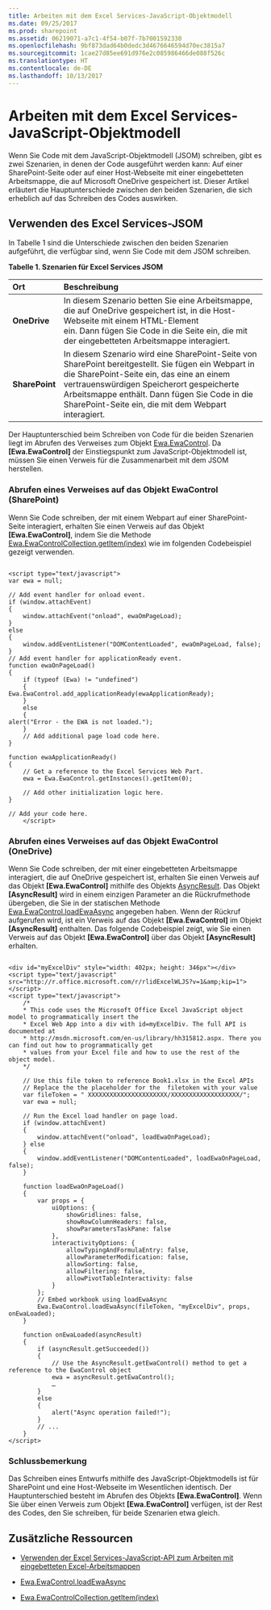 ```yaml
---
title: Arbeiten mit dem Excel Services-JavaScript-Objektmodell
ms.date: 09/25/2017
ms.prod: sharepoint
ms.assetid: 06219071-a7c1-4f54-b07f-7b7001592330
ms.openlocfilehash: 9bf873dad64b0dedc3d4676646594d70ec3815a7
ms.sourcegitcommit: 1cae27d85ee691d976e2c085986466de088f526c
ms.translationtype: HT
ms.contentlocale: de-DE
ms.lasthandoff: 10/13/2017
---
```

# <a name="working-with-the-excel-services-javascript-object-model"></a>Arbeiten mit dem Excel Services-JavaScript-Objektmodell

Wenn Sie Code mit dem JavaScript-Objektmodell (JSOM) schreiben, gibt es zwei Szenarien, in denen der Code ausgeführt werden kann: Auf einer SharePoint-Seite oder auf einer Host-Webseite mit einer eingebetteten Arbeitsmappe, die auf Microsoft OneDrive gespeichert ist. Dieser Artikel erläutert die Hauptunterschiede zwischen den beiden Szenarien, die sich erheblich auf das Schreiben des Codes auswirken.
  
    
    


## <a name="using-the-excel-services-jsom"></a>Verwenden des Excel Services-JSOM

In Tabelle 1 sind die Unterschiede zwischen den beiden Szenarien aufgeführt, die verfügbar sind, wenn Sie Code mit dem JSOM schreiben.
  
    
    

**Tabelle 1. Szenarien für Excel Services JSOM**


|**Ort**|**Beschreibung**|
|:-----|:-----|
|**OneDrive** <br/> |In diesem Szenario betten Sie eine Arbeitsmappe, die auf OneDrive gespeichert ist, in die Host-Webseite mit einem HTML-Element <div> ein. Dann fügen Sie Code in die Seite ein, die mit der eingebetteten Arbeitsmappe interagiert.  <br/> |
|**SharePoint** <br/> |In diesem Szenario wird eine SharePoint-Seite von SharePoint bereitgestellt. Sie fügen ein Webpart in die SharePoint-Seite ein, das eine an einem vertrauenswürdigen Speicherort gespeicherte Arbeitsmappe enthält. Dann fügen Sie Code in die SharePoint-Seite ein, die mit dem Webpart interagiert.  <br/> |
   
Der Hauptunterschied beim Schreiben von Code für die beiden Szenarien liegt im Abrufen des Verweises zum Objekt [Ewa.EwaControl](http://msdn.microsoft.com/library/6e441406-d67a-0da9-f996-71f4e4b4c144%28Office.15%29.aspx). Da **[Ewa.EwaControl]** der Einstiegspunkt zum JavaScript-Objektmodell ist, müssen Sie einen Verweis für die Zusammenarbeit mit dem JSOM herstellen.
  
    
    

### <a name="getting-a-reference-to-the-ewacontrol-object-sharepoint"></a>Abrufen eines Verweises auf das Objekt EwaControl (SharePoint)

Wenn Sie Code schreiben, der mit einem Webpart auf einer SharePoint-Seite interagiert, erhalten Sie einen Verweis auf das Objekt **[Ewa.EwaControl]**, indem Sie die Methode [Ewa.EwaControlCollection.getItem(index)](http://msdn.microsoft.com/library/11dd3a65-f914-4b34-bbaf-0206c8153d2b%28Office.15%29.aspx) wie im folgenden Codebeispiel gezeigt verwenden.
  
    
    

```

<script type="text/javascript">
var ewa = null;

// Add event handler for onload event.
if (window.attachEvent) 
{ 
    window.attachEvent("onload", ewaOmPageLoad);    
} 
else 
{ 
    window.addEventListener("DOMContentLoaded", ewaOmPageLoad, false); 
}
// Add event handler for applicationReady event.
function ewaOnPageLoad()
{
    if (typeof (Ewa) != "undefined")
    {
Ewa.EwaControl.add_applicationReady(ewaApplicationReady);
    }
    else
    {
alert("Error - the EWA is not loaded.");
    }
    // Add additional page load code here.
}

function ewaApplicationReady()
{
    // Get a reference to the Excel Services Web Part.
    ewa = Ewa.EwaControl.getInstances().getItem(0);

    // Add other initialization logic here.
}

// Add your code here.
    </script>
```


### <a name="getting-a-reference-to-the-ewacontrol-object-onedrive"></a>Abrufen eines Verweises auf das Objekt EwaControl (OneDrive)

Wenn Sie Code schreiben, der mit einer eingebetteten Arbeitsmappe interagiert, die auf OneDrive gespeichert ist, erhalten Sie einen Verweis auf das Objekt **[Ewa.EwaControl]** mithilfe des Objekts [AsyncResult](http://msdn.microsoft.com/library/1da51396-834c-d85b-a9b0-ce21e4329946%28Office.15%29.aspx). Das Objekt **[AsyncResult]** wird in einem einzigen Parameter an die Rückrufmethode übergeben, die Sie in der statischen Methode [Ewa.EwaControl.loadEwaAsync](http://msdn.microsoft.com/library/a7ee4d6d-5472-b942-c78e-b368d30bcb0e%28Office.15%29.aspx) angegeben haben. Wenn der Rückruf aufgerufen wird, ist ein Verweis auf das Objekt **[Ewa.EwaControl]** im Objekt **[AsyncResult]** enthalten. Das folgende Codebeispiel zeigt, wie Sie einen Verweis auf das Objekt **[Ewa.EwaControl]** über das Objekt **[AsyncResult]** erhalten.
  
    
    

```

<div id="myExcelDiv" style="width: 402px; height: 346px"></div>
<script type="text/javascript" src="http://r.office.microsoft.com/r/rlidExcelWLJS?v=1&amp;kip=1"></script>
<script type="text/javascript">
    /*
    * This code uses the Microsoft Office Excel JavaScript object model to programmatically insert the
    * Excel Web App into a div with id=myExcelDiv. The full API is documented at
    * http://msdn.microsoft.com/en-us/library/hh315812.aspx. There you can find out how to programmatically get
    * values from your Excel file and how to use the rest of the object model. 
    */

    // Use this file token to reference Book1.xlsx in the Excel APIs
    // Replace the the placeholder for the  filetoken with your value
    var fileToken = " XXXXXXXXXXXXXXXXXXXXXX/XXXXXXXXXXXXXXXXXXX/";
    var ewa = null;

    // Run the Excel load handler on page load.
    if (window.attachEvent)
    {
        window.attachEvent("onload", loadEwaOnPageLoad);
    } else
    {
        window.addEventListener("DOMContentLoaded", loadEwaOnPageLoad, false);
    }

    function loadEwaOnPageLoad()
    {
        var props = {
            uiOptions: {
                showGridlines: false,
                showRowColumnHeaders: false,
                showParametersTaskPane: false
            },
            interactivityOptions: {
                allowTypingAndFormulaEntry: false,
                allowParameterModification: false,
                allowSorting: false,
                allowFiltering: false,
                allowPivotTableInteractivity: false
            }
        };
        // Embed workbook using loadEwaAsync
        Ewa.EwaControl.loadEwaAsync(fileToken, "myExcelDiv", props, onEwaLoaded);
    }

    function onEwaLoaded(asyncResult)
    { 
        if (asyncResult.getSucceeded())
        {
            // Use the AsyncResult.getEwaControl() method to get a reference to the EwaControl object
            ewa = asyncResult.getEwaControl();
            …
        }
        else
        {
            alert("Async operation failed!");
        }
        // ...
    }    
</script>
```


### <a name="conclusion"></a>Schlussbemerkung

Das Schreiben eines Entwurfs mithilfe des JavaScript-Objektmodells ist für SharePoint und eine Host-Webseite im Wesentlichen identisch. Der Hauptunterschied besteht im Abrufen des Objekts **[Ewa.EwaControl]**. Wenn Sie über einen Verweis zum Objekt **[Ewa.EwaControl]** verfügen, ist der Rest des Codes, den Sie schreiben, für beide Szenarien etwa gleich.
  
    
    

## <a name="additional-resources"></a>Zusätzliche Ressourcen
<a name="SP15DevKitchenCon_AnatomyofanappSignupsheets_Additionalresources"> </a>


-  
  [Verwenden der Excel Services-JavaScript-API zum Arbeiten mit eingebetteten Excel-Arbeitsmappen](http://msdn.microsoft.com/en-us/library/hh315812.aspx)
    
  
-  [Ewa.EwaControl.loadEwaAsync](http://msdn.microsoft.com/library/a7ee4d6d-5472-b942-c78e-b368d30bcb0e%28Office.15%29.aspx)
    
  
-  [Ewa.EwaControlCollection.getItem(index)](http://msdn.microsoft.com/library/11dd3a65-f914-4b34-bbaf-0206c8153d2b%28Office.15%29.aspx)
    
  

